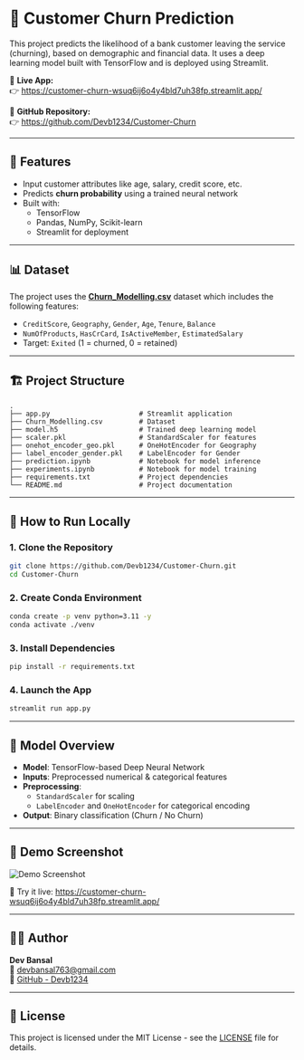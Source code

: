 # 🧠 Customer Churn Prediction

This project predicts the likelihood of a bank customer leaving the service (churning), based on demographic and financial data. It uses a deep learning model built with TensorFlow and is deployed using Streamlit.

🔗 **Live App:**  
👉 https://customer-churn-wsuq6ij6o4y4bld7uh38fp.streamlit.app/

📂 **GitHub Repository:**  
👉 https://github.com/Devb1234/Customer-Churn

---

## 📌 Features

- Input customer attributes like age, salary, credit score, etc.
- Predicts **churn probability** using a trained neural network
- Built with:
  - TensorFlow
  - Pandas, NumPy, Scikit-learn
  - Streamlit for deployment

---

## 📊 Dataset

The project uses the **[Churn_Modelling.csv](https://github.com/Devb1234/Customer-Churn/blob/main/Churn_Modelling.csv)** dataset which includes the following features:

- `CreditScore`, `Geography`, `Gender`, `Age`, `Tenure`, `Balance`
- `NumOfProducts`, `HasCrCard`, `IsActiveMember`, `EstimatedSalary`
- Target: `Exited` (1 = churned, 0 = retained)

---

## 🏗️ Project Structure

```
.
├── app.py                      # Streamlit application
├── Churn_Modelling.csv         # Dataset
├── model.h5                    # Trained deep learning model
├── scaler.pkl                  # StandardScaler for features
├── onehot_encoder_geo.pkl      # OneHotEncoder for Geography
├── label_encoder_gender.pkl    # LabelEncoder for Gender
├── prediction.ipynb            # Notebook for model inference
├── experiments.ipynb           # Notebook for model training
├── requirements.txt            # Project dependencies
└── README.md                   # Project documentation
```

---

## 🚀 How to Run Locally

### 1. Clone the Repository

```bash
git clone https://github.com/Devb1234/Customer-Churn.git
cd Customer-Churn
```

### 2. Create Conda Environment

```bash
conda create -p venv python=3.11 -y
conda activate ./venv
```

### 3. Install Dependencies

```bash
pip install -r requirements.txt
```

### 4. Launch the App

```bash
streamlit run app.py
```

---

## 🧠 Model Overview

- **Model**: TensorFlow-based Deep Neural Network
- **Inputs**: Preprocessed numerical & categorical features
- **Preprocessing**:
  - `StandardScaler` for scaling
  - `LabelEncoder` and `OneHotEncoder` for categorical encoding
- **Output**: Binary classification (Churn / No Churn)

---

## 📎 Demo Screenshot

![Demo Screenshot](churn_demo_screenshot.png)

🔗 Try it live: https://customer-churn-wsuq6ij6o4y4bld7uh38fp.streamlit.app/

---

## 🙋‍♂️ Author

**Dev Bansal**  
📧 devbansal763@gmail.com  
📌 [GitHub - Devb1234](https://github.com/Devb1234)

---

## 📃 License

This project is licensed under the MIT License - see the [LICENSE](LICENSE) file for details.
